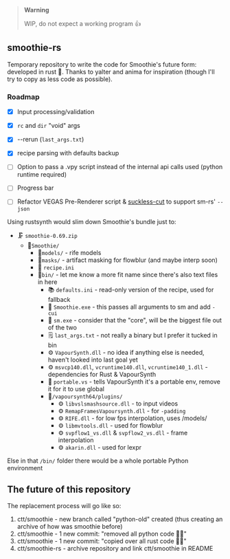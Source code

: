 > **Warning**
>
> WIP, do not expect a working program 👍

## smoothie-rs

Temporary repository to write the code for Smoothie's future form: developed in rust 🦀.
Thanks to yalter and anima for inspiration (though I'll try to copy as less code as possible).

### Roadmap

- [X] Input processing/validation
- [X] ``rc`` and `dir` "void" args
- [X] --rerun (`last_args.txt`)
- [X] recipe parsing with defaults backup
- [ ] Option to pass a .vpy script instead of the internal api calls used (python runtime required)
- [ ] Progress bar 
- [ ] Refactor VEGAS Pre-Renderer script & [suckless-cut](https://github.com/couleur-tweak-tips/suckless-cut) to support sm-rs' ``--json``


Using rustsynth would slim down Smoothie's bundle just to:

- 🗜 `smoothie-0.69.zip`
    - 📂``Smoothie/``
        - 📂``models/`` - rife models
        - 📂``masks/`` - artifact masking for flowblur (and maybe interp soon)
        - 📝 ``recipe.ini``
        - 📂``bin/`` - let me know a more fit name since there's also text files in here
            - 📚 ``defaults.ini`` - read-only version of the recipe, used for fallback
            - 🧋 ``Smoothie.exe`` - this passes all arguments to sm and add `-cui`
            - 💾 ``sm.exe`` - consider that the "core", will be the biggest file out of the two
            - 🗒 ``last_args.txt`` - not really a binary but I prefer it tucked in bin
            - ⚙ `VapourSynth.dll` - no idea if anything else is needed, haven't looked into last goal yet
            - ⚙ `msvcp140.dll`, `vcruntime140.dll`, `vcruntime140_1.dll` - dependencies for Rust & VapourSynth
            - 📝 `portable.vs` - tells VapourSynth it's a portable env, remove it for it to use global
            - 📂``/vapoursynth64/plugins/``
                - ⚙ ``libvslsmashsource.dll`` - to input videos
                - ⚙ ``RemapFramesVapoursynth.dll`` - for `-padding`
                - ⚙ ``RIFE.dll`` - for low fps interpolation, uses /models/
                - ⚙ ``libmvtools.dll`` - used for flowblur
                - ⚙ ``svpflow1_vs.dll`` & ``svpflow2_vs.dll`` - frame interpolation
                - ⚙ ``akarin.dll`` - used for lexpr

Else in that ``/bin/`` folder there would be a whole portable Python environment

## The future of this repository

The replacement process will go like so:

1. ctt/smoothie - new branch called "python-old" created (thus creating an archive of how was smoothie before)
2. ctt/smoothie - 1 new commit: "removed all python code 🐍❌"
3. ctt/smoothie - 1 new commit: "copied over all rust code 🦀🦀"
4. ctt/smoothie-rs - archive repository and link ctt/smoothie in README
